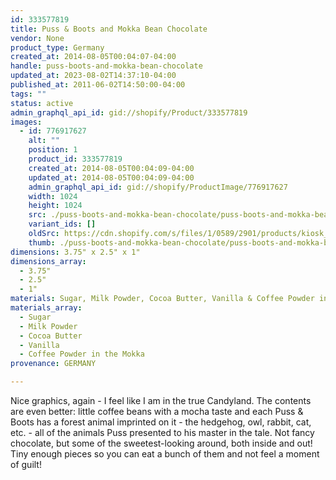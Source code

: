 ```yaml
---
id: 333577819
title: Puss & Boots and Mokka Bean Chocolate
vendor: None
product_type: Germany
created_at: 2014-08-05T00:04:07-04:00
handle: puss-boots-and-mokka-bean-chocolate
updated_at: 2023-08-02T14:37:10-04:00
published_at: 2011-06-02T14:50:00-04:00
tags: ""
status: active
admin_graphql_api_id: gid://shopify/Product/333577819
images:
  - id: 776917627
    alt: ""
    position: 1
    product_id: 333577819
    created_at: 2014-08-05T00:04:09-04:00
    updated_at: 2014-08-05T00:04:09-04:00
    admin_graphql_api_id: gid://shopify/ProductImage/776917627
    width: 1024
    height: 1024
    src: ./puss-boots-and-mokka-bean-chocolate/puss-boots-and-mokka-bean-chocolate__0.jpg
    variant_ids: []
    oldSrc: https://cdn.shopify.com/s/files/1/0589/2901/products/kiosk_chocobox.tif.jpeg?v=1407211449
    thumb: ./puss-boots-and-mokka-bean-chocolate/puss-boots-and-mokka-bean-chocolate__0-thumb.jpg
dimensions: 3.75" x 2.5" x 1"
dimensions_array:
  - 3.75"
  - 2.5"
  - 1"
materials: Sugar, Milk Powder, Cocoa Butter, Vanilla & Coffee Powder in the Mokka
materials_array:
  - Sugar
  - Milk Powder
  - Cocoa Butter
  - Vanilla
  - Coffee Powder in the Mokka
provenance: GERMANY

---
```


Nice graphics, again - I feel like I am in the true Candyland. The contents are even better: little coffee beans with a mocha taste and each Puss & Boots has a forest animal imprinted on it - the hedgehog, owl, rabbit, cat, etc. - all of the animals Puss presented to his master in the tale. Not fancy chocolate, but some of the sweetest-looking around, both inside and out! Tiny enough pieces so you can eat a bunch of them and not feel a moment of guilt!